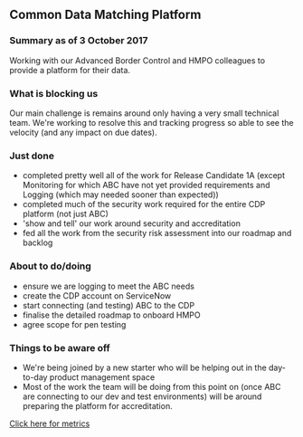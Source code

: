 ## Common Data Matching Platform

### Summary as of 3 October  2017
Working with our Advanced Border Control and HMPO colleagues to provide a platform for their data.

### What is blocking us
Our main challenge is remains around only having a very small technical team. We're working to resolve this and tracking progress so able to see the velocity (and any impact on due dates). 

### Just done
- completed pretty well all of the work for Release Candidate 1A (except Monitoring for which ABC have not yet provided requirements and Logging (which may needed sooner than expected))
- completed much of the security work required for the entire CDP platform (not just ABC)
- 'show and tell' our work around security and accreditation
- fed all the work from the security risk assessment into our roadmap and backlog

### About to do/doing
- ensure we are logging to meet the ABC needs
- create the CDP account on ServiceNow
- start connecting (and testing) ABC to the CDP
- finalise the detailed roadmap to onboard HMPO
- agree scope for pen testing

### Things to be aware off
- We're being joined by a new starter who will be helping out in the day-to-day product management space
- Most of the work the team will be doing from this point on (once ABC are connecting to our dev and test environments) will be around preparing the platform for accreditation.

[Click here for metrics](metrics.html)
